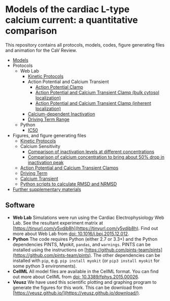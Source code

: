 # Models of the cardiac L-type calcium current: a quantitative comparison
This repository contains all protocols, models, codes, figure generating files and animation for the CaV Review.

- [Models](https://github.com/CardiacModelling/ical-review/tree/master/Models)
- Protocols
	- Web Lab
		- [Kinetic Protocols](https://github.com/CardiacModelling/ical-review/tree/master/Protocols/Web%20Lab/Kinetic_Protcols)
		- Action Potential and Calcium Transient
			- [Action Potential Clamp](https://github.com/CardiacModelling/ical-review/tree/master/Protocols/Web%20Lab/Action_Potential_Clamps/AP%20Clamp)
			- [Action Potential and Calcium Transient Clamp (bulk cytosol localization)](https://github.com/CardiacModelling/ical-review/tree/master/Protocols/Web%20Lab/Action_Potential_Clamps/AP%20CaT%20Clamp%20(bulk%20cytosol_localization))
			- [Action Potential and Calcium Transient Clamp (inherent localization)](https://github.com/CardiacModelling/ical-review/tree/master/Protocols/Web%20Lab/Action_Potential_Clamps/AP%20CaT%20Clamp%20(inherent%20localization))
		- [Calcium-dependent Inactivation](https://github.com/CardiacModelling/ical-review/tree/master/Protocols/Web%20Lab/Calcium-dependent%20inactivation)
		- [Driving Term Range](https://github.com/CardiacModelling/ical-review/tree/master/Protocols/Web%20Lab/Driving_Term_Range)
	- Python
		- [IC50](https://github.com/CardiacModelling/ical-review/tree/master/Protocols/Python)
- Figures, and figure generating files
	- [Kinetic Protocols](https://github.com/CardiacModelling/ical-review/tree/master/Data_Analysis/Kinetic_protocols)
	- Calcium Sensitivity
		- [Comparison of inactivation levels at different concentrations](https://github.com/CardiacModelling/ical-review/tree/master/Data_Analysis/calcium_sensitivity/CDI)
		- [Comparison of calcium concentration to bring about 50% drop in inactivation peak](https://github.com/CardiacModelling/ical-review/tree/master/Data_Analysis/calcium_sensitivity/ic50)
	- [Action Potential and Calcium Transient Clamps](https://github.com/CardiacModelling/ical-review/tree/master/Data_Analysis/AP_CaT_Clamp)
	- [Driving Term](https://github.com/CardiacModelling/ical-review/tree/master/Data_Analysis/Driving_term)
	- [Calcium Transient](https://github.com/CardiacModelling/ical-review/tree/master/Data_Analysis/calcium_transient)
	- [Python scripts to calculate RMSD and NRMSD](https://github.com/CardiacModelling/ical-review/tree/master/Data_Analysis/python_scripts)
- [Further supplementary materials](https://github.com/CardiacModelling/ical-review/blob/master/Supplementary_Information/README.md)

## Software
- **Web Lab** Simulations were run using the Cardiac Electrophysiology Web Lab.
  See the resultant experiment matrix at [https://tinyurl.com/y5vdjb8h](https://tinyurl.com/y5vdjb8h).
  Find out more about Web Lab from [doi: 10.1016/j.bpj.2015.12.012](https://dx.doi.org/10.1016%2Fj.bpj.2015.12.012).
- **Python** The code requires Python (either 2.7 or 3.3+) and the Python dependencies PINTS, Myokit, `pandas`, and `warnings`.
  PINTS can be installed using the instructions on [https://github.com/pints-team/pints](https://github.com/pints-team/pints).
  The other dependencies can be installed with `pip`, e.g. `pip install myokit` (or `pip3 install myokit` for some python 3 environments).
- **CellML** All model files are available in the CellML format.
  You can find out more about CellML from [doi: 10.3389/fphys.2015.00026](https://www.frontiersin.org/articles/10.3389/fphys.2015.00026/full).
- **Veusz** We have used this scientific plotting and graphing program to generate the figures for this work.
  This can be download from [https://veusz.github.io/](https://veusz.github.io/download/).

